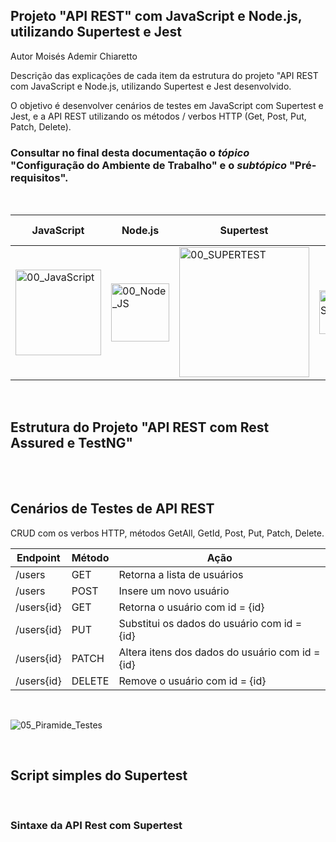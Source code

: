## Projeto "API REST" com JavaScript e Node.js, utilizando Supertest e Jest

Autor Moisés Ademir Chiaretto

Descrição das explicações de cada item da estrutura do projeto "API REST  com JavaScript e Node.js, utilizando Supertest e Jest desenvolvido.

O objetivo é desenvolver cenários de testes em JavaScript com Supertest e Jest, e a API REST utilizando os métodos / verbos HTTP (Get, Post, Put, Patch, Delete).

### Consultar no final desta documentação o _tópico_ "Configuração do Ambiente de Trabalho" e o _subtópico_ "Pré-requisitos".
<br>

|JavaScript		  |Node.js      	|Supertest  		|Jest          |API Rest  	|JSON    		|IDE VSCode     |
|---------------|---------------|---------------|--------------|------------|-----------|---------------|
| <img width="137" alt="00_JavaScript" src="https://github.com/moiseschiaretto/Supertest_Jest_API_REST/assets/84775466/16ff69d9-e76b-4fd6-8555-9685cbe99331"> | <img width="93" alt="00_Node_JS" src="https://github.com/moiseschiaretto/Supertest_Jest_API_REST/assets/84775466/f7db03c8-4d5b-4a98-852d-da955e1537f7"> | <img width="208" alt="00_SUPERTEST" src="https://github.com/moiseschiaretto/Supertest_Jest_API_REST/assets/84775466/aba922e2-e78a-4eea-94a6-f59e7b16b11b"> | <img width="70" alt="00_JEST" src="https://github.com/moiseschiaretto/Supertest_Jest_API_REST/assets/84775466/78f1a971-4cb5-4e13-9e62-f246308d3f62"> | ![10_API_REST](https://github.com/moiseschiaretto/Supertest_Jest_API_REST/assets/84775466/4f125042-9982-4700-85fb-e7fc6c596b11) | <img width="164" alt="00_JSON" src="https://github.com/moiseschiaretto/Supertest_Jest_API_REST/assets/84775466/a2457247-4df1-4a66-9930-82690dcccc83"> | ![VS_CODE](https://github.com/moiseschiaretto/Supertest_Jest_API_REST/assets/84775466/b39cdb57-4f18-4f8b-be33-8749f23b1e0b) |







<br>

## Estrutura do Projeto "API REST com Rest Assured e TestNG"
<br>



<br>


## Cenários de Testes de API REST

CRUD com os verbos HTTP, métodos GetAll, GetId, Post, Put, Patch, Delete.
<br>

|Endpoint      	|Método		|Ação                                          		|
|---------------|---------|-------------------------------------------------|
|/users	  	    |GET		  |Retorna a lista de usuários			              	|
|/users	  	    |POST		  |Insere um novo usuário					                  |
|/users{id}    	|GET		  |Retorna o usuário com id = {id}			            |
|/users{id}	    |PUT	  	|Substitui os dados do usuário com id = {id}		  |
|/users{id}	    |PATCH		|Altera itens dos dados do usuário com id = {id}	|
|/users{id}	    |DELETE		|Remove o usuário com id = {id}				            |

<br>

![05_Piramide_Testes](https://github.com/moiseschiaretto/Java_API_Rest_Assured/assets/84775466/9b2a370b-1b74-458e-b158-b281456d6055)

<br>

## Script simples do Supertest
<br>




### Sintaxe da API Rest com Supertest

